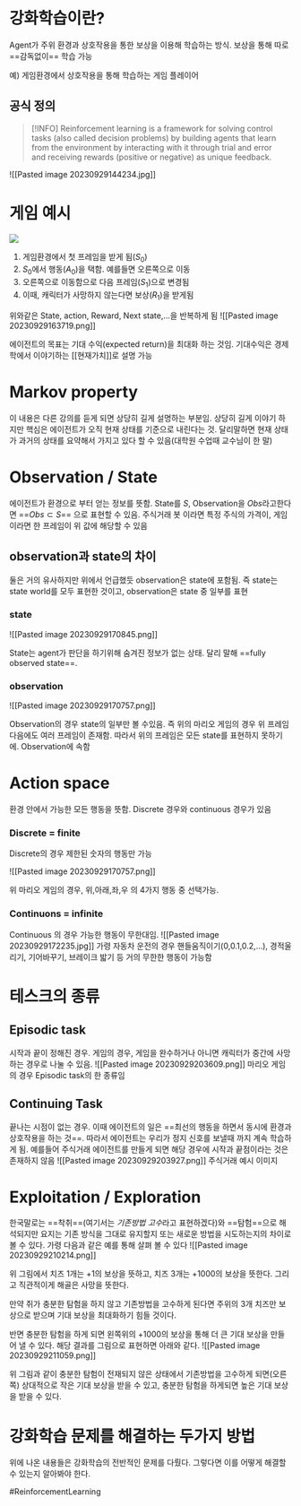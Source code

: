 # 강화학습이란?
Agent가 주위 환경과 상호작용을 통한 보상을 이용해 학습하는 방식. 보상을 통해 따로 ==감독없이== 학습 가능

예) 게임환경에서 상호작용을 통해 학습하는 게임 플레이어

## 공식 정의

> [!INFO]
>  Reinforcement learning is a framework for solving control tasks (also called decision problems) by building agents that learn from the environment by interacting with it through trial and error and receiving rewards (positive or negative) as unique feedback.

![[Pasted image 20230929144234.jpg]]

# 게임 예시

![](https://huggingface.co/datasets/huggingface-deep-rl-course/course-images/resolve/main/en/unit1/RL_process_game.jpg)

1. 게임환경에서 첫 프레임을 받게 됨($S_{0}$)
2. $S_{0}$에서 행동($A_{0}$)을 택함. 예를들면 오른쪽으로 이동
3. 오른쪽으로 이동함으로 다음 프레임($S_{1}$)으로 변경됨
4. 이때, 캐릭터가 사망하지 않는다면 보상($R_{1}$)을 받게됨

 위와같은 State, action, Reward, Next state,…을 반복하게 됨
![[Pasted image 20230929163719.png]]

에이전트의 목표는 기대 수익(expected return)을 최대화 하는 것임. 기대수익은 경제학에서 이야기하는 [[현재가치]]로 설명 가능

# Markov property
이 내용은 다른 강의를 듣게 되면 상당히 길게 설명하는 부분임. 상당히 길게 이야기 하지만 핵심은 에이전트가 오직 현재 상태를 기준으로 내린다는 것. 달리말하면 현재 상태가 과거의 상태를 요약해서 가지고 있다 할 수 있음(대학원 수업때 교수님이 한 말)

# Observation / State
에이전트가 환경으로 부터 얻는 정보를 뜻함. State를 $S$, Observation을 $Obs$라고한다면
==$Obs \subset S$== 으로 표현할 수 있음. 
주식거래 봇 이라면 특정 주식의 가격이, 게임이라면 한 프레임이 위 값에 해당할 수 있음

## observation과 state의 차이
둘은 거의 유사하지만 위에서 언급했듯 observation은 state에 포함됨. 즉 state는 state world를 모두 표현한 것이고, observation은 state 중 일부를 표현

### state
![[Pasted image 20230929170845.png]]

State는 agent가 판단을 하기위해 숨겨진 정보가 없는 상태. 달리 말해 ==fully observed state==.
### observation
![[Pasted image 20230929170757.png]]

Observation의 경우 state의 일부만 볼 수있음. 즉 위의 마리오 게임의 경우 위 프레임 다음에도 여러 프레임이 존재함. 따라서 위의 프레임은 모든 state를 표현하지 못하기에. Observation에 속함

# Action space

환경 안에서 가능한 모든 행동을 뜻함. Discrete 경우와 continuous 경우가 있음

### Discrete = finite

Discrete의 경우 제한된 숫자의 행동만 가능 


![[Pasted image 20230929170757.png]]


위 마리오 게임의 경우, 위,아래,좌,우 의 4가지 행동 중 선택가능.

### Continuons = infinite
Continuous 의 경우 가능한 행동이 무한대임. 
![[Pasted image 20230929172235.jpg]]
가령 자동차 운전의 경우 핸들움직이기(0,0.1,0.2,…), 경적울리기, 기어바꾸기, 브레이크 밟기 등 거의 무한한 행동이 가능함

# 테스크의  종류

## Episodic task
시작과 끝이 정해진 경우. 게임의 경우, 게임을 완수하거나 아니면 캐릭터가 중간에 사망하는 경우로 나눌 수 있음.
![[Pasted image 20230929203609.png]]
마리오 게임의 경우 Episodic task의 한 종류임

## Continuing Task
끝나는 시점이 없는 경우. 이때 에이전트의 일은 ==최선의 행동을 하면서 동시에 환경과 상호작용을 하는 것==. 따라서 에이전트는 우리가 정지 신호를 보낼때 까지 계속 학습하게 됨. 예를들어 주식거래 에이전트를 만들게 되면 해당 경우에 시작과 끝점이라는 것은 존재하지 않음
![[Pasted image 20230929203927.png]]
주식거래 예시 이미지

# Exploitation / Exploration
한국말로는 ==착취==(여기서는 *기존방법 고수*라고 표현하겠다)와 ==탐험==으로 해석되지만 요지는 기존 방식을 그대로 유지할지 또는 새로운 방법을 시도하는지의 차이로 볼 수 있다. 가령 다음과 같은 예를 통해 살펴 볼 수 있다
![[Pasted image 20230929210214.png]]

위 그림에서 치즈 1개는 +1의 보상을 뜻하고, 치즈 3개는 +1000의 보상을 뜻한다. 그리고 직관적이게 해골은 사망을 뜻한다. 

만약 쥐가 충분한 탐험을 하지 않고 기존방법을 고수하게 된다면 주위의 3개 치즈만 보상으로 받으며 기대 보상을 최대화하기 힘들 것이다.

반면 충분한 탐험을 하게 되면 왼쪽위의 +1000의 보상을 통해 더 큰 기대 보상을 만들어 낼 수 있다. 해당 결과를 그림으로 표현하면 아래와 같다.
![[Pasted image 20230929211059.png]]

위 그림과 같이 충분한 탐험이 전재되지 않은 상태에서 기존방법을 고수하게 되면(오른쪽) 상대적으로 작은 기대 보상을 받을 수 있고, 충분한 탐험을 하게되면 높은 기대 보상을 받을 수 있다.

# 강화학습 문제를 해결하는 두가지 방법
위에 나온 내용들은 강화학습의 전반적인 문제를 다뤘다. 그렇다면 이를 어떻게 해결할 수 있는지 알아봐야 한다.

#ReinforcementLearning